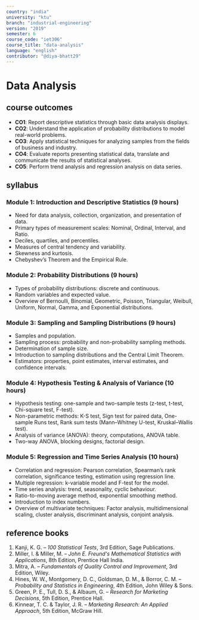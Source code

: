 ```yaml
---
country: "india"
university: "ktu"
branch: "industrial-engineering"
version: "2019"
semester: 6
course_code: "iet306"
course_title: "data-analysis"
language: "english"
contributor: "@diya-bhatt29"
---
```


# Data Analysis

## course outcomes

- **CO1**: Report descriptive statistics through basic data analysis displays.  
- **CO2**: Understand the application of probability distributions to model real-world problems.  
- **CO3**: Apply statistical techniques for analyzing samples from the fields of business and industry.  
- **CO4**: Evaluate reports presenting statistical data, translate and communicate the results of statistical analyses.  
- **CO5**: Perform trend analysis and regression analysis on data series.  

## syllabus

### Module 1: Introduction and Descriptive Statistics (9 hours)
- Need for data analysis, collection, organization, and presentation of data.  
- Primary types of measurement scales: Nominal, Ordinal, Interval, and Ratio.  
- Deciles, quartiles, and percentiles.  
- Measures of central tendency and variability.  
- Skewness and kurtosis.  
- Chebyshev’s Theorem and the Empirical Rule.  

### Module 2: Probability Distributions (9 hours)
- Types of probability distributions: discrete and continuous.  
- Random variables and expected value.  
- Overview of Bernoulli, Binomial, Geometric, Poisson, Triangular, Weibull, Uniform, Normal, Gamma, and Exponential distributions.  

### Module 3: Sampling and Sampling Distributions (9 hours)
- Samples and population.  
- Sampling process: probability and non-probability sampling methods.  
- Determination of sample size.  
- Introduction to sampling distributions and the Central Limit Theorem.  
- Estimators: properties, point estimates, interval estimates, and confidence intervals.  

### Module 4: Hypothesis Testing & Analysis of Variance (10 hours)
- Hypothesis testing: one-sample and two-sample tests (z-test, t-test, Chi-square test, F-test).  
- Non-parametric methods: K-S test, Sign test for paired data, One-sample Runs test, Rank sum tests (Mann–Whitney U-test, Kruskal–Wallis test).  
- Analysis of variance (ANOVA): theory, computations, ANOVA table.  
- Two-way ANOVA, blocking designs, factorial design.  

### Module 5: Regression and Time Series Analysis (10 hours)
- Correlation and regression: Pearson correlation, Spearman’s rank correlation, significance testing, estimation using regression line.  
- Multiple regression: k-variable model and F-test for the model.  
- Time series analysis: trend, seasonality, cyclic behaviour.  
- Ratio-to-moving average method, exponential smoothing method.  
- Introduction to index numbers.  
- Overview of multivariate techniques: Factor analysis, multidimensional scaling, cluster analysis, discriminant analysis, conjoint analysis.  

## reference books

1. Kanji, K. G. – *100 Statistical Tests*, 3rd Edition, Sage Publications.  
2. Miller, I. & Miller, M. – *John E. Freund's Mathematical Statistics with Applications*, 8th Edition, Prentice Hall India.  
3. Mitra, A. – *Fundamentals of Quality Control and Improvement*, 3rd Edition, Wiley.  
4. Hines, W. W., Montgomery, D. C., Goldsman, D. M., & Borror, C. M. – *Probability and Statistics in Engineering*, 4th Edition, John Wiley & Sons.  
5. Green, P. E., Tull, D. S., & Albaum, G. – *Research for Marketing Decisions*, 5th Edition, Prentice Hall.  
6. Kinnear, T. C. & Taylor, J. R. – *Marketing Research: An Applied Approach*, 5th Edition, McGraw Hill.  
